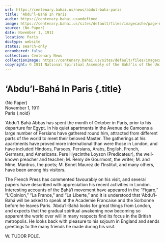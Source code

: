 ```yaml
---
url: https://centenary.bahai.us/news/abdul-baha-paris
title: ‘Abdu’l-Bahá In Paris
audio: https://centenary.bahai.usundefined
image: https://centenary.bahai.us/sites/default/files/imagecache/page-main-image/images/press_clippings/Untitled2.png
source: (No Paper)
date: November 1, 1911
location: Paris
doctype: website
status: search-only
encumbered: false
collection: Centenary News
collectionImage: https://centenary.bahai.us/sites/default/files/imagecache/theme-image/main_image/abdulbaha-overview-small_0.jpg
copyright: © 2011 National Spiritual Assembly of the Bahá’ís of the United States
---
```



# ‘Abdu’l-Bahá In Paris {.title}

(No Paper)  
November 1, 1911  
Paris
{.noid}  



‘Abdu’l-Bahá Abbas has spent the month of October in Paris, prior to his departure for Egypt. In his quiet apartments in the Avenue de Camoens a large number of Persians have gathered round him, attracted from different parts of the world to meet their beloved Master. The gatherings at his apartments have proved more international than were those in London, and have included Hindoos, Parsees, Persians, Arabs, English, French, Germans, and Americans. Pere Hyacinthe Loyson (Predicateur), the well-known preacher and teacher; M. Remy de Gourmont, the writer; M. and Mme. Mardrus, the poets; M. Bonet Maurez de l’Institut, and many others, have been among his visitors.

The French Press has commented favourably on his visit, and several papers have described with appreciation his recent activities in London. Interesting accounts of the Bahá’í movement have appeared in the “Figaro,” “L’Opinion,” “La France,” and “La Liberte,” and it is understood that ‘Abdu’l-Bahá will be asked to speak at the Academie Francaise and the Sorbonne before he leaves Paris. ‘Abdu’l-Bahá looks for great things from London, and expects that the gradual spiritual awakening now becoming so apparent the world over will in many respects find its focus in the British metropolis. He looks back with pleasure to his sojourn in England and sends greetings to the many friends he made during his visit.

W. TUDOR POLE.